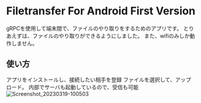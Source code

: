 # Filetransfer For Android First Version
gRPCを使用して端末間で、ファイルのやり取りをするためのアプリです。
とりあえずは、ファイルのやり取りができるようにしました。
また、wifiのみしか動作しません。

## 使い方
アプリをインストールし、接続したい相手を登録
ファイルを選択して、アップロード。
内部でサーバも起動しているので、受信も可能
![Screenshot_20230319-100503](https://user-images.githubusercontent.com/54335655/226148358-b78e4780-3167-4777-bc69-b1789951ad2f.png)